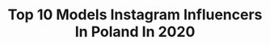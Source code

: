 ---
title: Top 10 Models Instagram Influencers In Poland In 2020
description: >-
  Find top models Instagram influencers in Poland in 2020. Most popular hashtags: #model #poland #warszawa #makeup.
platform: Instagram
profiles:
  - username: "emilka_photofashmodel"
    fullname: >-
      Emilka Rostek 🇵🇱
    location: "Poland"
    followers: 54657
    engagement: 657
    commentsToLikes: 0.083050
    avatar: "https://instagram.ficn1-1.fna.fbcdn.net/v/t51.2885-19/s320x320/40208534_267817840516974_3265303961149636608_n.jpg?_nc_ht=instagram.ficn1-1.fna.fbcdn.net&_nc_ohc=f672DHNYDLAAX-uCV55&oh=48d5593ee9d2b972b663bcd296ee2087&oe=5EA5BB6F"
    verified: false
    hashtags: "#instamom, #stayathome, #pursuitofportraits, #dream"
  - username: "iamveronikaradzivill"
    fullname: >-
      
    location: "Poland"
    followers: 45701
    engagement: 1909
    commentsToLikes: 0.041213
    avatar: "https://scontent-ams4-1.cdninstagram.com/v/t51.2885-19/s320x320/91055640_499692187391841_2463604738613051392_n.jpg?_nc_ht=scontent-ams4-1.cdninstagram.com&_nc_ohc=ONBZwjOej-YAX-N5cZF&oh=6dea2cfcaa165acf8be2d9eb6a1c0d39&oe=5EB79C56"
    verified: false
    hashtags: ""
  - username: "natalia.pigula"
    fullname: >-
      Natalia Piguła
    location: "Poland"
    followers: 9297
    engagement: 1616
    commentsToLikes: 0.047547
    avatar: "https://scontent-atl3-1.cdninstagram.com/v/t51.2885-19/s320x320/64519165_412532279358117_7647026461202710528_n.jpg?_nc_ht=scontent-atl3-1.cdninstagram.com&_nc_ohc=Pudvr8PAdXUAX_xeDGS&oh=af8aced12b0bc76d7b0b2e891ec36461&oe=5EB9BF3D"
    verified: false
    hashtags: "#sweter, #makeupinspiration, #valentinesday2020, #morningroutine"
  - username: "anastaziuk_"
    fullname: >-
      𝑆𝑘𝑎𝑗𝑏𝑖 🔥 | MAKEUP | TUTORIALS
    location: "Poland"
    followers: 4108
    engagement: 2305
    commentsToLikes: 0.079219
    avatar: "https://scontent-lhr8-1.cdninstagram.com/v/t51.2885-19/s320x320/79727558_1180544882142776_361543058417778688_n.jpg?_nc_ht=scontent-lhr8-1.cdninstagram.com&_nc_ohc=CjjyqrcGoooAX-46WnL&oh=286abdccd4faa836e6743c084719a81d&oe=5EBA9506"
    verified: false
    hashtags: "#plant, #muasreposting, #satinmatteveline, #darmowekosmetyki"
  - username: "halinkawisniewska"
    fullname: >-
      Halinka Wisniewska
    location: "Poland"
    followers: 189551
    engagement: 348
    commentsToLikes: 0.053001
    avatar: "https://scontent-ams4-1.cdninstagram.com/v/t51.2885-19/s320x320/91752343_2655536401437306_6672603844662263808_n.jpg?_nc_ht=scontent-ams4-1.cdninstagram.com&_nc_ohc=xAF2xINeY4YAX8qFD8G&oh=14d29693f25721d07364aac62a45ac9e&oe=5EBB2E8D"
    verified: false
    hashtags: "#lingerie, #longweekend, #hairlove, #talizmany"
  - username: "biernatagata"
    fullname: >-
      MISS WORLD POLAND 2018👑
    location: "Poland"
    followers: 80254
    engagement: 324
    commentsToLikes: 0.057907
    avatar: "https://scontent-lhr8-1.cdninstagram.com/v/t51.2885-19/s320x320/67635764_290469825156026_8938902922477961216_n.jpg?_nc_ht=scontent-lhr8-1.cdninstagram.com&_nc_ohc=B6oZjvbcAEoAX9r513U&oh=1afd9415e2de77caa3fcc4201bb62976&oe=5EBA724F"
    verified: true
    hashtags: "#jewellery, #timek, #yoga, #classy"
  - username: "kristopko"
    fullname: >-
      stratenyvosvete.eu
    location: "Poland"
    followers: 6206
    engagement: 829
    commentsToLikes: 0.118379
    avatar: "https://scontent-ams4-1.cdninstagram.com/v/t51.2885-19/s320x320/44909407_184740029134526_904556593989812224_n.jpg?_nc_ht=scontent-ams4-1.cdninstagram.com&_nc_ohc=vSe45LEBiRAAX8I7V6c&oh=76b4f71c1544d2995a1344e44e3e81bb&oe=5EBA3896"
    verified: false
    hashtags: "#somfashionista, #allblackstyle, #onthepoint, #modamasculina"
  - username: "ulubiony_optometrysta"
    fullname: >-
      Iman Emil
    location: "Poland"
    followers: 28403
    engagement: 696
    commentsToLikes: 0.034114
    avatar: "https://scontent-ams4-1.cdninstagram.com/v/t51.2885-19/s320x320/82275737_1531530220331441_9172937983949537280_n.jpg?_nc_ht=scontent-ams4-1.cdninstagram.com&_nc_ohc=xvD7Y45OSbcAX9AQlbW&oh=18c21f4c3e7f5a3511b302a2d31a48d9&oe=5EBB296E"
    verified: false
    hashtags: "#carpatreesportswear, #unitedmen, #night, #water"
  - username: "kerroraina"
    fullname: >-
      ✨ 𝔎𝔞𝔯𝔬𝔩𝔦𝔫𝔞 𝔅𝔢𝔯𝔢𝔱𝔱𝔞 ✨
    location: "Poland"
    followers: 33317
    engagement: 275
    commentsToLikes: 0.194499
    avatar: "https://scontent-lhr8-1.cdninstagram.com/v/t51.2885-19/s320x320/90088737_866539247143386_8228486439474561024_n.jpg?_nc_ht=scontent-lhr8-1.cdninstagram.com&_nc_ohc=IngBpOo481wAX8bePhg&oh=8ccb621bcb16ca13e3d31a2cfbd5f7bc&oe=5EB97C05"
    verified: false
    hashtags: "#kerabione, #laminacjabrwi, #narzeczona, #kwiaty"
  - username: "kineczka1"
    fullname: >-
      Kinga
    location: "Poland"
    followers: 26271
    engagement: 516
    commentsToLikes: 0.049676
    avatar: "https://scontent-lhr8-1.cdninstagram.com/v/t51.2885-19/s320x320/89922717_594096531145261_8355553128531099648_n.jpg?_nc_ht=scontent-lhr8-1.cdninstagram.com&_nc_ohc=uCKcc9AJ7OEAX9uqjbz&oh=dd850c0df0b2aed427e909a2fa9611ca&oe=5EB9B14B"
    verified: false
    hashtags: "#paznokcieinspiracje, #kozakizamszowe, #whitesmile, #ddobinsta"
---